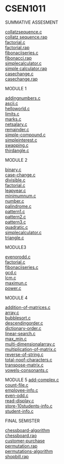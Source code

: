# CSEN1011

SUMMATIVE ASSESMENT

[collatzsequence.c](https://github.com/karrisowmya/CSEN1011/blob/8a9b61acdc9cda9df289dc48211c7d08195eae57/collatzsequence.c)<br/>
[collatz sequence.rap](https://github.com/karrisowmya/CSEN1011/blob/10efa9c894189f6237c71f3c54982d935d0318af/collatz%20sequence.rap)<br/>
[factorial.c](https://github.com/karrisowmya/CSEN1011/blob/8a9b61acdc9cda9df289dc48211c7d08195eae57/collatzsequence.c)<br/>
[factorial.rap](https://github.com/karrisowmya/CSEN1011/blob/d2602ddcc325fc887153e6c8f3720d811a6a50e7/factorial.rap)<br/>
[fibonaciiseries.c](https://github.com/karrisowmya/CSEN1011/blob/8a9b61acdc9cda9df289dc48211c7d08195eae57/collatzsequence.c)<br/>
[fibonacci.rap](https://github.com/karrisowmya/CSEN1011/blob/d55d48c3f1c2fda61e99695a04b43f7950fad009/fibonacci.rap)<br/>
[simplecalculator.c](https://github.com/karrisowmya/CSEN1011/blob/8a9b61acdc9cda9df289dc48211c7d08195eae57/collatzsequence.c)<br/>
[simple calculator.rap](https://github.com/karrisowmya/CSEN1011/blob/2851cc361df5a9e4a3235bcd1a336c10154d213a/simple%20calculator.rap)<br/>
[casechange.c](https://github.com/karrisowmya/CSEN1011/blob/8a9b61acdc9cda9df289dc48211c7d08195eae57/collatzsequence.c)<br/>
[casechange.rap](https://github.com/karrisowmya/CSEN1011/blob/723c893482eb58fead0909e725a8688a96c0c920/casechange.rap)<br/>

MODULE 1

[addingnumbers.c](https://github.com/karrisowmya/CSEN1011/blob/dc3f2d838e40784426e341fec06c5d4a666cfba5/MODULE%201/addingnumbers.c)<br/>
[ascii.c](https://github.com/karrisowmya/CSEN1011/blob/dc3f2d838e40784426e341fec06c5d4a666cfba5/MODULE%201/ascii.c)<br/>
[helloworld.c](https://github.com/karrisowmya/CSEN1011/blob/dc3f2d838e40784426e341fec06c5d4a666cfba5/MODULE%201/helloworld.c)<br/>
[limits.c](https://github.com/karrisowmya/CSEN1011/blob/dc3f2d838e40784426e341fec06c5d4a666cfba5/MODULE%201/limits.c)<br/>
[marks.c](https://github.com/karrisowmya/CSEN1011/blob/dc3f2d838e40784426e341fec06c5d4a666cfba5/MODULE%201/marks.c)<br/>
[netsalary.c](https://github.com/karrisowmya/CSEN1011/blob/dc3f2d838e40784426e341fec06c5d4a666cfba5/MODULE%201/netsalary.c)<br/>
[remainder.c](https://github.com/karrisowmya/CSEN1011/blob/dc3f2d838e40784426e341fec06c5d4a666cfba5/MODULE%201/remainder.c)<br/>
[simple-compound.c](https://github.com/karrisowmya/CSEN1011/blob/dc3f2d838e40784426e341fec06c5d4a666cfba5/MODULE%201/simple-compound.c)<br/>
[simpleinterest.c](https://github.com/karrisowmya/CSEN1011/blob/dc3f2d838e40784426e341fec06c5d4a666cfba5/MODULE%201/simpleinterest.c)<br/>
[swapping.c](https://github.com/karrisowmya/CSEN1011/blob/dc3f2d838e40784426e341fec06c5d4a666cfba5/MODULE%201/swapping.c)<br/>
[thirdangle.c](https://github.com/karrisowmya/CSEN1011/blob/dc3f2d838e40784426e341fec06c5d4a666cfba5/MODULE%201/thirdangle.c)<br/>

MODULE 2

[binary.c](https://github.com/karrisowmya/CSEN1011/blob/29d15d97ec5570aa3a894444def8153b61555685/MODULE%202/binary.c)<br/>
[case-change.c](https://github.com/karrisowmya/CSEN1011/blob/29d15d97ec5570aa3a894444def8153b61555685/MODULE%202/case-change.c)<br/>
[divisible.c](https://github.com/karrisowmya/CSEN1011/blob/29d15d97ec5570aa3a894444def8153b61555685/MODULE%202/divisible.c)<br/>
[factorial.c](https://github.com/karrisowmya/CSEN1011/blob/29d15d97ec5570aa3a894444def8153b61555685/MODULE%202/factorial.c)<br/>
[leapyear.c](https://github.com/karrisowmya/CSEN1011/blob/29d15d97ec5570aa3a894444def8153b61555685/MODULE%202/leapyear.c)<br/>
[minimumnum.c](https://github.com/karrisowmya/CSEN1011/blob/29d15d97ec5570aa3a894444def8153b61555685/MODULE%202/minimumnum.c)<br/>
[number.c](https://github.com/karrisowmya/CSEN1011/blob/29d15d97ec5570aa3a894444def8153b61555685/MODULE%202/number.c)<br/>
[palindrome.c](https://github.com/karrisowmya/CSEN1011/blob/29d15d97ec5570aa3a894444def8153b61555685/MODULE%202/palindrome.c)<br/>
[pattern1.c](https://github.com/karrisowmya/CSEN1011/blob/29d15d97ec5570aa3a894444def8153b61555685/MODULE%202/pattern1.c)<br/>
[pattern2.c](https://github.com/karrisowmya/CSEN1011/blob/29d15d97ec5570aa3a894444def8153b61555685/MODULE%202/pattern2.c)<br/>
[pattern3.c](https://github.com/karrisowmya/CSEN1011/blob/29d15d97ec5570aa3a894444def8153b61555685/MODULE%202/pattern3.c)<br/>
[quadratic.c](https://github.com/karrisowmya/CSEN1011/blob/29d15d97ec5570aa3a894444def8153b61555685/MODULE%202/quadratic.c)<br/>
[simplecalculator.c](https://github.com/karrisowmya/CSEN1011/blob/29d15d97ec5570aa3a894444def8153b61555685/MODULE%202/simplecalculator.c)<br/>
[triangle.c](https://github.com/karrisowmya/CSEN1011/blob/29d15d97ec5570aa3a894444def8153b61555685/MODULE%202/triangle.c)<br/>

MODULE3

[evenorodd.c](https://github.com/karrisowmya/CSEN1011/blob/29d15d97ec5570aa3a894444def8153b61555685/MODULE3/evenorodd.c)<br/>
[factorial.c](https://github.com/karrisowmya/CSEN1011/blob/29d15d97ec5570aa3a894444def8153b61555685/MODULE3/factorial.c)<br/>
[fibonaciiseries.c](https://github.com/karrisowmya/CSEN1011/blob/29d15d97ec5570aa3a894444def8153b61555685/MODULE3/fibonaciiseries.c)<br/>
[gcd.c](https://github.com/karrisowmya/CSEN1011/blob/29d15d97ec5570aa3a894444def8153b61555685/MODULE3/gcd.c)<br/>
[lcm.c](https://github.com/karrisowmya/CSEN1011/blob/29d15d97ec5570aa3a894444def8153b61555685/MODULE3/lcm.c)<br/>
[maximun.c](https://github.com/karrisowmya/CSEN1011/blob/29d15d97ec5570aa3a894444def8153b61555685/MODULE3/maximun.c)<br/>
[power.c](https://github.com/karrisowmya/CSEN1011/blob/29d15d97ec5570aa3a894444def8153b61555685/MODULE3/power.c)<br/>

MODULE 4

[addition-of-matrices.c](https://github.com/karrisowmya/CSEN1011/blob/29d15d97ec5570aa3a894444def8153b61555685/MODULE%204/addition-of-matrices.c)<br/>
[array.c](https://github.com/karrisowmya/CSEN1011/blob/29d15d97ec5570aa3a894444def8153b61555685/MODULE%204/array.c)<br/>
[bubblesort.c](https://github.com/karrisowmya/CSEN1011/blob/03aa9c96a46adf751ded175682413f4cc97a362c/MODULE%204/bubblesort.c)<br/>
[descendingorder.c](https://github.com/karrisowmya/CSEN1011/blob/03aa9c96a46adf751ded175682413f4cc97a362c/MODULE%204/descendingorder.c)<br/>
[dictionary-order.c](https://github.com/karrisowmya/CSEN1011/blob/03aa9c96a46adf751ded175682413f4cc97a362c/MODULE%204/dictionary-order.c)<br/>
[linear-search.c](https://github.com/karrisowmya/CSEN1011/blob/03aa9c96a46adf751ded175682413f4cc97a362c/MODULE%204/linear-search.c)<br/>
[max_min.c](https://github.com/karrisowmya/CSEN1011/blob/03aa9c96a46adf751ded175682413f4cc97a362c/MODULE%204/max_min.c)<br/>
[multi-dimensionalarray.c](https://github.com/karrisowmya/CSEN1011/blob/03aa9c96a46adf751ded175682413f4cc97a362c/MODULE%204/multi-dimensionalarray.c)<br/>
[multiplication-of-matrix.c](https://github.com/karrisowmya/CSEN1011/blob/03aa9c96a46adf751ded175682413f4cc97a362c/MODULE%204/multiplication-of-matrix.c)<br/>
[reverse-of-string.c](https://github.com/karrisowmya/CSEN1011/blob/03aa9c96a46adf751ded175682413f4cc97a362c/MODULE%204/reverse-of-string.c)<br/>
[total-noof-characters.c](https://github.com/karrisowmya/CSEN1011/blob/03aa9c96a46adf751ded175682413f4cc97a362c/MODULE%204/total-noof-characters.c)<br/>
[transpose-matrix.c](https://github.com/karrisowmya/CSEN1011/blob/03aa9c96a46adf751ded175682413f4cc97a362c/MODULE%204/transpose-matrix.c)<br/>
[vowels-consonants.c](https://github.com/karrisowmya/CSEN1011/blob/03aa9c96a46adf751ded175682413f4cc97a362c/MODULE%204/vowels-consonants.c)<br/>

MODULE 5
[add-complex.c](https://github.com/karrisowmya/CSEN1011/blob/03aa9c96a46adf751ded175682413f4cc97a362c/MODULE%205/add-complex.c)<br/>
[count-file.c](https://github.com/karrisowmya/CSEN1011/blob/03aa9c96a46adf751ded175682413f4cc97a362c/MODULE%205/count-file.c)<br/>
[employee-info.c](https://github.com/karrisowmya/CSEN1011/blob/03aa9c96a46adf751ded175682413f4cc97a362c/MODULE%205/employee-info.c)<br/>
[even-odd.c](https://github.com/karrisowmya/CSEN1011/blob/03aa9c96a46adf751ded175682413f4cc97a362c/MODULE%205/even-odd.c)<br/>
[read-display.c](https://github.com/karrisowmya/CSEN1011/blob/03aa9c96a46adf751ded175682413f4cc97a362c/MODULE%205/read-display.c)<br/>
[store-10students-info.c](https://github.com/karrisowmya/CSEN1011/blob/03aa9c96a46adf751ded175682413f4cc97a362c/MODULE%205/store-10students-info.c)<br/>
[student-info.c](https://github.com/karrisowmya/CSEN1011/blob/03aa9c96a46adf751ded175682413f4cc97a362c/MODULE%205/student-info.c)<br/>


FINAL SEMISTER

[chessboard-algorithm](https://github.com/karrisowmya/CSEN1011/blob/ab887f958148459f37f5ee08a1e29950cf1ce6e3/FINAL%20SEMISTER/chessboard-algorithm)<br/>
[chessboard.rao](https://github.com/karrisowmya/CSEN1011/blob/ab887f958148459f37f5ee08a1e29950cf1ce6e3/FINAL%20SEMISTER/chessboard.rap)<br/>
[customer-purchase](https://github.com/karrisowmya/CSEN1011/blob/ab887f958148459f37f5ee08a1e29950cf1ce6e3/FINAL%20SEMISTER/customer-purchase-algorithm)<br/>
[permutation.rap](https://github.com/karrisowmya/CSEN1011/blob/ab887f958148459f37f5ee08a1e29950cf1ce6e3/FINAL%20SEMISTER/permutation.rap)<br/>
[permutations-algorithm](https://github.com/karrisowmya/CSEN1011/blob/ab887f958148459f37f5ee08a1e29950cf1ce6e3/FINAL%20SEMISTER/permutations-algorithm)<br/>
[shopbill.rap](https://github.com/karrisowmya/CSEN1011/blob/ab887f958148459f37f5ee08a1e29950cf1ce6e3/FINAL%20SEMISTER/shopbill.rap)<br/>
